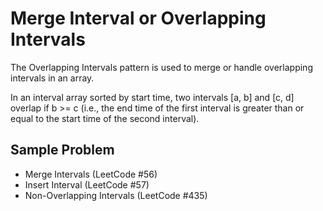 # Merge Interval or Overlapping Intervals

The Overlapping Intervals pattern is used to merge or handle overlapping intervals in an array.

In an interval array sorted by start time, two intervals [a, b] and [c, d] overlap if b >= c (i.e., the end time of the first interval is greater than or equal to the start time of the second interval).

## Sample Problem

- Merge Intervals (LeetCode #56)
- Insert Interval (LeetCode #57)
- Non-Overlapping Intervals (LeetCode #435)
